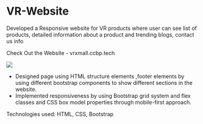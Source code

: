 # VR-Website
Developed a Responsive website for VR products where user can see list of products, detailed information about a product and trending blogs, contact us info

Check Out the Website - vrxmall.ccbp.tech

<img src="../Assets/VR-Website.gif" />

- Designed page using HTML structure elements ,footer elements by using different bootstrap components to show different sections in the website.
- Implemented responsiveness by using Bootstrap grid system and flex classes and CSS box model properties through mobile-first approach.

Technologies used: HTML, CSS, Bootstrap
